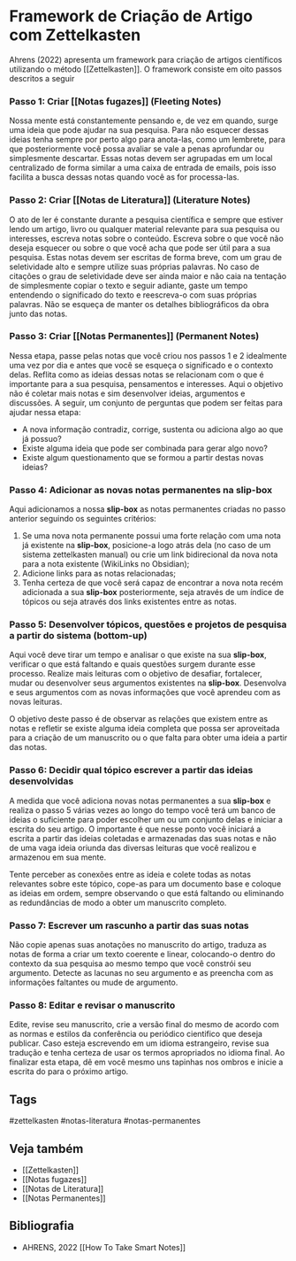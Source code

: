 # Framework de Criação de Artigo com Zettelkasten


Ahrens (2022) apresenta um framework para criação de artigos científicos utilizando o método [[Zettelkasten]]. O framework consiste em oito passos descritos a seguir
### Passo 1: Criar [[Notas fugazes]] (Fleeting Notes)

Nossa mente está constantemente pensando e, de vez em quando, surge uma ideia que pode ajudar na sua pesquisa. Para não esquecer dessas ideias tenha sempre por perto algo para anota-las, como um lembrete, para que posteriormente você possa avaliar se vale a penas aprofundar ou simplesmente descartar. Essas notas devem ser agrupadas em um local centralizado de forma similar a uma caixa de entrada de emails, pois isso facilita a busca dessas notas quando você as for processa-las. 

### Passo 2: Criar [[Notas de Literatura]] (Literature Notes)

O ato de ler é constante durante a pesquisa científica e sempre que estiver lendo um artigo, livro ou qualquer material relevante para sua pesquisa ou interesses, escreva notas sobre o conteúdo. Escreva sobre o que você não deseja esquecer ou sobre o que você acha que pode ser útil para a sua pesquisa. Estas notas devem ser escritas de forma breve, com um grau de seletividade alto e sempre utilize suas próprias palavras. No caso de citações o grau de seletividade deve ser ainda maior e não caia na tentação de simplesmente copiar o texto e seguir adiante, gaste um tempo entendendo o significado do texto e reescreva-o com suas próprias palavras. Não se esqueça de manter os detalhes bibliográficos da obra junto das notas. 

### Passo 3: Criar [[Notas Permanentes]] (Permanent Notes)

Nessa etapa, passe pelas notas que você criou nos passos 1 e 2 idealmente uma vez por dia e antes que você se esqueça o significado e o contexto delas. Reflita como as ideias dessas notas se relacionam com o que é importante para a sua pesquisa, pensamentos e interesses. Aqui o objetivo não é coletar mais notas e sim desenvolver ideias, argumentos e discussões. A seguir, um conjunto de perguntas que podem ser feitas para ajudar nessa etapa:

- A nova informação contradiz, corrige, sustenta ou adiciona algo ao que já possuo?
- Existe alguma ideia que pode ser combinada para gerar algo novo?
- Existe algum questionamento que se formou a partir destas novas ideias?

### Passo 4: Adicionar as novas notas permanentes na slip-box

Aqui adicionamos a nossa **slip-box** as notas permanentes criadas no passo anterior seguindo os seguintes critérios:

1. Se uma nova nota permanente possui uma forte relação com uma nota já existente na **slip-box**, posicione-a logo atrás dela (no caso de um sistema zettelkasten manual) ou crie um link bidirecional da nova nota para a nota existente (WikiLinks no Obsidian);
2. Adicione links para as notas relacionadas;
3. Tenha certeza de que você será capaz de encontrar a nova nota recém adicionada a sua **slip-box** posteriormente, seja através de um índice de tópicos ou seja através dos links existentes entre as notas. 

### Passo 5: Desenvolver tópicos, questões e projetos de pesquisa a partir do sistema (bottom-up)

Aqui você deve tirar um tempo e analisar o que existe na sua **slip-box**, verificar o que está faltando e quais questões surgem durante esse processo. Realize mais leituras com o objetivo de desafiar, fortalecer, mudar ou desenvolver seus argumentos existentes na **slip-box**. Desenvolva e seus argumentos com as novas  informações que você aprendeu com as novas leituras.

O objetivo deste passo é de observar as relações que existem entre as notas e refletir se existe alguma ideia completa que possa ser aproveitada para a criação de um manuscrito ou o que falta para obter uma ideia a partir das notas.
 
### Passo 6: Decidir qual tópico escrever a partir das ideias desenvolvidas

A medida que você adiciona novas notas permanentes a sua **slip-box** e realiza o passo 5 várias vezes ao longo do tempo você terá um banco de ideias o suficiente para poder escolher um ou um conjunto delas e iniciar a escrita do seu artigo. O importante é que nesse ponto você iniciará a escrita a partir das ideias coletadas e armazenadas das suas notas e não de uma vaga ideia oriunda das diversas leituras que você realizou e armazenou em sua mente.

Tente perceber as conexões entre as ideia e colete todas as notas relevantes sobre este tópico, cope-as para um documento base e coloque as ideias em ordem, sempre observando o que está faltando ou eliminando as redundâncias de modo a obter um manuscrito completo.

### Passo 7: Escrever um rascunho a partir das suas notas

Não copie apenas suas anotações no manuscrito do artigo, traduza as notas de forma a criar um texto coerente e linear, colocando-o dentro do contexto da sua pesquisa ao mesmo tempo que você constrói seu argumento. Detecte as lacunas no seu argumento e as preencha com as informações faltantes ou mude de argumento.
### Passo 8: Editar e revisar o manuscrito

Edite, revise seu manuscrito, crie a versão final do mesmo de acordo com as normas e estilos da conferência ou periódico cientifico que deseja publicar. Caso esteja escrevendo em um idioma estrangeiro, revise sua tradução e tenha certeza de usar os termos apropriados no idioma final. Ao finalizar esta etapa, dê em você mesmo uns tapinhas nos ombros e inicie a escrita do para o próximo artigo.

## Tags

#zettelkasten #notas-literatura #notas-permanentes

## Veja também

- [[Zettelkasten]]
- [[Notas fugazes]]
- [[Notas de Literatura]]
- [[Notas Permanentes]]

## Bibliografia

- AHRENS, 2022 [[How To Take Smart Notes]] 